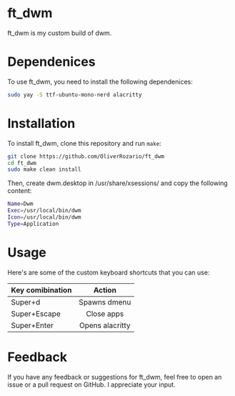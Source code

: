 # ft_dwm

ft_dwm is my custom build of dwm.

# Dependenices

To use ft_dwm, you need to install the following dependenices:
``` bash
sudo yay -S ttf-ubuntu-mono-nerd alacritty
```

# Installation

To install ft_dwm, clone this repository and run `make`:

```bash
git clone https://github.com/OliverRozario/ft_dwm
cd ft_dwm
sudo make clean install
```
Then, create dwm.desktop in /usr/share/xsessions/ and copy the following content:
```bash
Name=Dwm
Exec=/usr/local/bin/dwm
Icon=/usr/local/bin/dwm
Type=Application
```

# Usage 

Here's are some of the custom keyboard shortcuts that you can use:

|Key comibination | Action        |
|-----------------|:-------------:|
|Super+d          |Spawns dmenu   |
|Super+Escape     |Close apps     |
|Super+Enter      |Opens alacritty|

# Feedback

If you have any feedback or suggestions for ft_dwm, feel free to open an issue or a pull request on GitHub. I appreciate your input.
